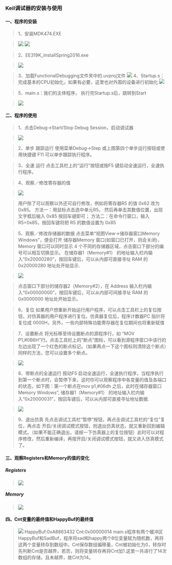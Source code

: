 ### Keil调试器的安装与使用

#### 一、程序的安装
>1、安装MDK474.EXE

> ![](http://i1.piimg.com/567571/a78dea78b95697f6.jpg)
> ![](http://p1.bqimg.com/567571/a0a9be6b6b223964.jpg)

>2、EE319K_InstallSpring2016.exe

> ![](http://p1.bqimg.com/567571/5bd92e5ac9af837a.jpg)

>3、加载FunctionalDebugging文件夹中的.uvproj文件
>![](http://p1.bqimg.com/567571/c0303aff62a3a7b1.jpg)
>4、Startup.s：完成基本的CPU初始化，如果有必要，这里也对外围的设备进行初始化
>![](http://p1.bqimg.com/567571/18348dbec9ab6978.jpg)

>5、main.s：我们的主体程序， 执行完Startup.s后，跳转到Start

>![](http://p1.bqimg.com/567571/6b1048e24ccfe95c.jpg)

#### 二、程序的使用
>1、点击Debug->Start/Stop Debug Session，启动调试器

>![](http://p1.bqimg.com/567571/f76dfcc96cfce7de.jpg)

>2、单步 跟踪运行
>使用菜单Debug->Step 或上图第四个单步运行按钮或使用快捷键 F11 可以单步跟踪执行程序。

>3、全速 运行
>点击工具栏上的“运行”按钮或按F5 键启动全速运行，全速执行程序。

>4、观察／修改寄存器的值

>![](http://p1.bpimg.com/567571/7f83464b311ba59a.jpg)

>用户除了可以观察以外还可自行修改，例如将寄存器R5 的值 0x62 改为 0x85。
方法一：用鼠标点击选中单元R5， 然后再单击其数值位置，出现文字框后输入 0x85 按回车键即可；
方法二：在命令行窗口，输入R5=0x85，按回车键将把 R5 的数值设置为 0x85

>5、观察／修改存储器的数据 
点击菜单“视图View->储存器窗口Memory Windows”，便会打开 储存器Memory 窗口(如窗口已打开，则会关闭)， Memory 窗口可以同时显示 4 个不同的存储器区域，点击窗口下部分的编号可以相互切换显示。
在储存器1（Memory#1） 的地址输入栏内输入“0x20000280”，按回车键后，可以从内部可直接寻址 RAM 的0x20000280 地址处开始显示. 

>![](http://p1.bpimg.com/567571/3ca2ec8c7710956f.jpg)

>点击窗口下部分的储存器2（Memory#2），在 Address 输入栏内输入“0x00000000”，按回车键后，可以从内部可间接寻址 RAM 的 0x0000000 地址处开始显示。

>6、复位 
如果用户想重新开始运行用户程序，可以点击工具栏上的复位按钮，对仿真器的用户程序进行复位。仿真器复位后，程序计数器PC 指针将复位成 0000H，另外，一些内部特殊功能寄存器在复位期间也将重新赋值

>7、设置断点 
将光标移至待设置断点的源程序行，如 “MOV P1,#0B6H”行。点击工具栏上的“断点”图标，可以看到源程序窗口中该行的左边出现了一个红色的断点标记。（如果再点一下这个图标则清除这个断点）同样的方法，您可以设置多个断点。

>![](http://p1.bpimg.com/567571/07860b2c254417ac.jpg)

>8、带断点的全速运行 
按动F5 启动全速运行，全速执行程序，当程序执行到第一个断点时，会暂停下来，这时你可以观察程序中各变量的值及各端口的状态，如下图：第一个断点在mov p1,#06dh 之后，此时在储存器窗口Memory Windows”, 储存器1（Memory#1） 的地址输入栏内输入“0x20000031”，按回车键后，可以从内部可直接寻址地址数据.

>![](http://p1.bpimg.com/567571/9a33f465cd6a7862.jpg)

>9、退出仿真 
>先点击调试工具栏“暂停”按钮，再点击调试工具栏的“复位”复位，再点击 开启/关闭调试模式按钮，则退出仿真状态，就又重新回到编辑模式。（如果不能正确退出，请按一下仿真器上的复位按钮）此时可以对程序修改，然后重新编译，再按开启/关闭调试模式按钮，就又进入仿真模式了。

#### 三、观察Registers和Memory的值的变化
##### Registers
>![](http://p1.bpimg.com/567571/92b8c0ef798e246f.jpg)
##### Memory
>![](http://i1.piimg.com/567571/3c445e70ad589c44.jpg)

#### 四、Cnt变量的最终值和HappyBuf的最终值
>![](http://i1.piimg.com/567571/f0dd37b1faec3153.jpg)
> HappyBuf:0xA8863432  Cnt:0x00000014
main.s程序有两个缓冲区HappyBuf和SadBuf，程序将sad和happy两个8位变量赋为随机数，再将这两个变量转存到数组中。Cnt保存数组偏移量，Cnt被初始化为0，转存时先判断Cnt是否越界，若否，则将变量转存再将Cnt加1.这里一共进行了14次数组的存储，且未越界，故Cnt为14。
